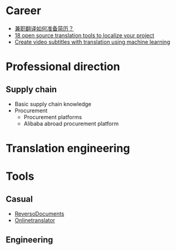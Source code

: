 # Career
- [兼职翻译如何准备简历？](https://www.douban.com/group/topic/84288231/)
- [18 open source translation tools to localize your project](https://opensource.com/article/17/6/open-source-localization-tools)
- [Create video subtitles with translation using machine learning](https://aws.amazon.com/tw/blogs/machine-learning/create-video-subtitles-with-translation-using-machine-learning/)



# Professional direction
## Supply chain
- Basic supply chain knowledge
- Procurement
  - Procurement platforms
  - Alibaba abroad procurement platform

# Translation engineering

# Tools
## Casual
- [ReversoDocuments](https://documents.reverso.net/Default.aspx?utm_source=domainparking&utm_medium=redirect&utm_campaign=traduction-pro.reverso.net&lang=en)
- [Onlinetranslator](https://www.onlinedoctranslator.com/zh-CN/)

## Engineering